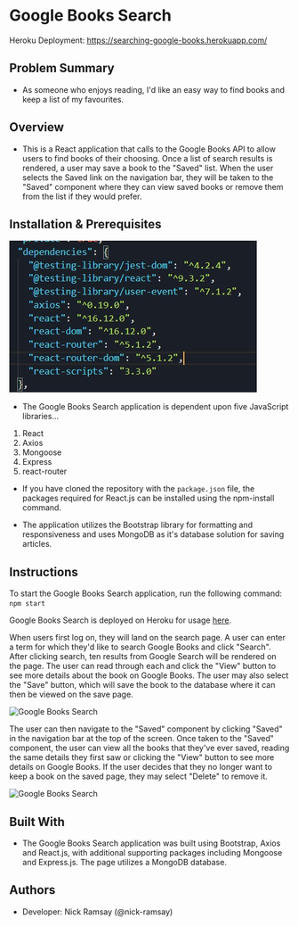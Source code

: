 # Google Books Search

Heroku Deployment: https://searching-google-books.herokuapp.com/

## Problem Summary 
- As someone who enjoys reading, I'd like an easy way to find books and keep a list of my favourites.

## Overview
- This is a React application that calls to the Google Books API to allow users to find books of their choosing. Once a list of search results is rendered, a user may save a book to the "Saved" list. When the user selects the Saved link on the navigation bar, they will be taken to the "Saved" component where they can view saved books or remove them from the list if they would prefer.

## Installation & Prerequisites

![Dependent Packages](https://github.com/nick-ramsay/readme-images/blob/master/google-books-search/dependent-packages.jpg?raw=true)

- The Google Books Search application is dependent upon five JavaScript libraries...
 
 1. React
 2. Axios
 3. Mongoose
 4. Express
 5. react-router

 - If you have cloned the repository with the ```package.json``` file, the packages required for React.js can be installed using the npm-install command.

 - The application utilizes the Bootstrap library for formatting and responsiveness and uses MongoDB as it's database solution for saving articles.

## Instructions

To start the Google Books Search application, run the following command: ```npm start```

Google Books Search is deployed on Heroku for usage [here](https://searching-google-books.herokuapp.com/).

When users first log on, they will land on the search page. A user can enter a term for which they'd like to search Google Books and click "Search". After clicking search, ten results from Google Search will be rendered on the page. The user can read through each and click the "View" button to see more details about the book on Google Books. The user may also select the "Save" button, which will save the book to the database where it can then be viewed on the save page.

![Google Books Search](https://github.com/nick-ramsay/readme-images/blob/master/google-books-search/search-page?raw=true)

The user can then navigate to the "Saved" component by clicking "Saved" in the navigation bar at the top of the screen. Once taken to the "Saved" component, the user can view all the books that they've ever saved, reading the same details they first saw or clicking the "View" button to see more details on Google Books. If the user decides that they no longer want to keep a book on the saved page, they may select "Delete" to remove it.

![Google Books Search](https://github.com/nick-ramsay/readme-images/blob/master/google-books-search/saved-page?raw=true)

## Built With
- The Google Books Search application was built using Bootstrap, Axios and React.js, with additional supporting packages including Mongoose and Express.js. The page utilizes a MongoDB database. 

## Authors 
- Developer: Nick Ramsay (@nick-ramsay)
